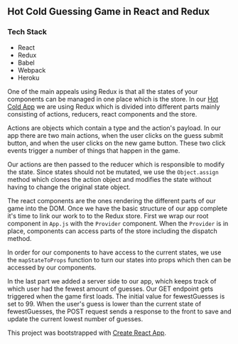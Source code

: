 ## Hot Cold Guessing Game in React and Redux

### Tech Stack

* React
* Redux
* Babel
* Webpack
* Heroku

One of the main appeals using Redux is that all the states of your components
can be managed in one place which is the store.  In our [Hot Cold App](https://hotcold-redux.herokuapp.com/)
we are using Redux which is divided into different parts mainly consisting of actions,
reducers, react components and the store.

Actions are objects which contain a type and the action's payload.  In our app
there are two main actions, when the user clicks on the guess submit button, and
when the user clicks on the new game button. These two click events trigger
a number of things that happen in the game.

Our actions are then passed to the reducer which is responsible to modify
the state. Since states should not be mutated, we use the `Object.assign` method
which clones the action object and modifies the state without having to change
the original state object.

The react components are the ones rendering the different parts of our game into
the DOM. Once we have the basic structure of our app complete it's time to link
our work to to the Redux store.  First we wrap our root component in `App.js`
with the `Provider` component.  When the `Provider` is in place, components can
access parts of the store including the dispatch method.

In order for our components to have access to the current states, we use the
`mapStateToProps` function to turn our states into props which then can be
accessed by our components.

In the last part we added a server side to our app, which keeps track of which
user had the fewest amount of guesses. Our GET endpoint gets triggered when the
game first loads. The initial value for fewestGuesses is set to 99. When the
user's guess is lower than the current state of fewestGuesses, the POST request
sends a response to the front to save and update the current lowest number of
guesses.

This project was bootstrapped with [Create React App](https://github.com/facebookincubator/create-react-app).

